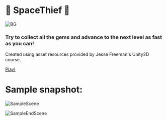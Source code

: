 # 🚀 SpaceThief 🚀
![BG](https://user-images.githubusercontent.com/72108920/145756288-d46caefe-0aa1-42a1-82eb-0b25094838e3.jpg)

### Try to collect all the gems and advance to the next level as fast as you can!

Created using asset resources provided by Jesse Freeman's Unity2D course.

[Play!](https://elgizabbasov.itch.io/spacethief)

# Sample snapshot:
![SampleScene](https://user-images.githubusercontent.com/72108920/145756692-a58b659a-b89a-4328-8c91-395c6b106bf8.PNG)

![SampleEndScene](https://user-images.githubusercontent.com/72108920/147167011-238521fd-a8af-424e-a57c-e97590e9c55c.png)
